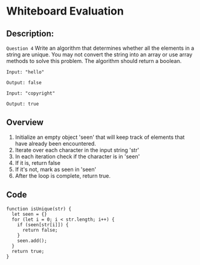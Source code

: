 # Whiteboard Evaluation

## Description:
`Question 4`
Write an algorithm that determines whether all the elements in a string are unique. You may not convert the string into an array or use array methods to solve this problem. The algorithm should return a boolean.

```
Input: "hello"

Output: false

Input: "copyright"

Output: true
```

## Overview
1. Initialize an empty object 'seen' that will keep track of elements that have already been encountered.
2. Iterate over each character in the input string 'str'
3. In each iteration check if the character is in 'seen'
4. If it is, return false
5. If it's not, mark as seen in 'seen'
6. After the loop is complete, return true.

## Code
```
function isUnique(str) {
  let seen = {}
  for (let i = 0; i < str.length; i++) {
    if (seen[str[i]]) {
      return false;
    }
    seen.add();
  }
  return true;
}
```